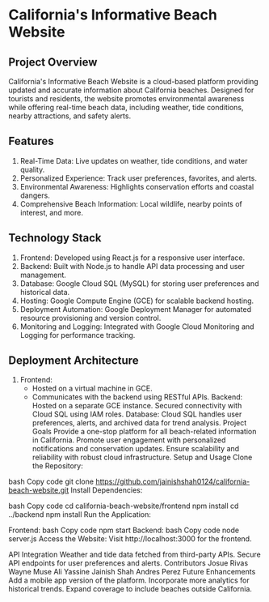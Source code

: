 # California's Informative Beach Website
## Project Overview
California's Informative Beach Website is a cloud-based platform providing updated and accurate information about California beaches. Designed for tourists and residents, the website promotes environmental awareness while offering real-time beach data, including weather, tide conditions, nearby attractions, and safety alerts.

## Features
1. Real-Time Data:
    Live updates on weather, tide conditions, and water quality.
2. Personalized Experience:
    Track user preferences, favorites, and alerts.
3. Environmental Awareness:
    Highlights conservation efforts and coastal dangers.
4. Comprehensive Beach Information:
    Local wildlife, nearby points of interest, and more.

## Technology Stack
1. Frontend:
    Developed using React.js for a responsive user interface.
2. Backend:
    Built with Node.js to handle API data processing and user management.
3. Database:
    Google Cloud SQL (MySQL) for storing user preferences and historical data.
4. Hosting:
    Google Compute Engine (GCE) for scalable backend hosting.
5. Deployment Automation:
    Google Deployment Manager for automated resource provisioning and version control.
6. Monitoring and Logging:
    Integrated with Google Cloud Monitoring and Logging for performance tracking.

## Deployment Architecture
1. Frontend:
    * Hosted on a virtual machine in GCE.
    * Communicates with the backend using RESTful APIs.
Backend:
Hosted on a separate GCE instance.
Secured connectivity with Cloud SQL using IAM roles.
Database:
Cloud SQL handles user preferences, alerts, and archived data for trend analysis.
Project Goals
Provide a one-stop platform for all beach-related information in California.
Promote user engagement with personalized notifications and conservation updates.
Ensure scalability and reliability with robust cloud infrastructure.
Setup and Usage
Clone the Repository:

bash
Copy code
git clone https://github.com/jainishshah0124/california-beach-website.git
Install Dependencies:

bash
Copy code
cd california-beach-website/frontend
npm install
cd ../backend
npm install
Run the Application:

Frontend:
bash
Copy code
npm start
Backend:
bash
Copy code
node server.js
Access the Website: Visit http://localhost:3000 for the frontend.

API Integration
Weather and tide data fetched from third-party APIs.
Secure API endpoints for user preferences and alerts.
Contributors
Josue Rivas
Wayne Muse
Ali Yassine
Jainish Shah
Andres Perez
Future Enhancements
Add a mobile app version of the platform.
Incorporate more analytics for historical trends.
Expand coverage to include beaches outside California.